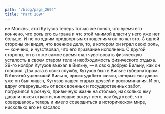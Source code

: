 ```yaml
---
path: "/blog/page_2694"
title: "Part 2694"
---
```


ие Москвы, этот Кутузов теперь тотчас же понял, что время его кончено, что роль его сыграна и что этой мнимой власти у него уже нет больше. И не по одним придворным отношениям он понял это. С одной стороны он видел, что военное дело, то, в котором он играл свою роль, — кончено, и чувствовал, что его призвание исполнено. С другой стороны, он в то же самое время стал чувствовать физическую усталость в своем старом теле и необходимость физического отдыха.
29-го ноября Кутузов въехал в Вильну, — в свою добрую Вильну, как он говорил. Два раза в свою службу, Кутузов был в Вильне губернатором. В богатой уцелевшей Вильне, кроме удобств жизни, которых так давно уже он был лишен, Кутузов нашел старых друзей и воспоминания. И он, вдруг отвернувшись от всех военных и государственных забот, погрузился в ровную, привычную жизнь на столько, на сколько ему давали покоя страсти, кипевшие вокруг него, как будто всё, чтό совершалось теперь и имело совершиться в историческом мире, нисколько его не касалос
